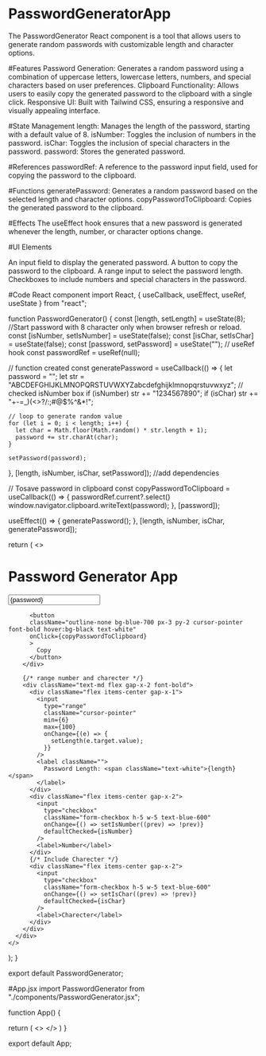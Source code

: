 # PasswordGeneratorApp
The PasswordGenerator React component is a tool that allows users to generate random passwords with customizable length and character options.

#Features
Password Generation: Generates a random password using a combination of uppercase letters, lowercase letters, numbers, and special characters based on user preferences.
Clipboard Functionality: Allows users to easily copy the generated password to the clipboard with a single click.
Responsive UI: Built with Tailwind CSS, ensuring a responsive and visually appealing interface.

#State Management
length: Manages the length of the password, starting with a default value of 8.
isNumber: Toggles the inclusion of numbers in the password.
isChar: Toggles the inclusion of special characters in the password.
password: Stores the generated password.

#References
passwordRef: A reference to the password input field, used for copying the password to the clipboard.

#Functions
generatePassword: Generates a random password based on the selected length and character options.
copyPasswordToClipboard: Copies the generated password to the clipboard.

#Effects
The useEffect hook ensures that a new password is generated whenever the length, number, or character options change.

#UI Elements

An input field to display the generated password.
A button to copy the password to the clipboard.
A range input to select the password length.
Checkboxes to include numbers and special characters in the password.

#Code React component
import React, { useCallback, useEffect, useRef, useState } from "react";

function PasswordGenerator() {
  const [length, setLength] = useState(8); //Start password with 8 character only when browser refresh or reload.
  const [isNumber, setIsNumber] = useState(false);
  const [isChar, setIsChar] = useState(false);
  const [password, setPassword] = useState("");
  // useRef hook
  const passwordRef = useRef(null);

  // function created
  const generatePassword = useCallback(() => {
    let password = "";
    let str = "ABCDEFGHIJKLMNOPQRSTUVWXYZabcdefghijklmnopqrstuvwxyz";
    // checked isNumber box
    if (isNumber) str += "1234567890";
    if (isChar) str += "+-=_)(<>?/:;#@$%^&*!";

    // loop to generate random value
    for (let i = 0; i < length; i++) {
      let char = Math.floor(Math.random() * str.length + 1);
      password += str.charAt(char);
    }

    setPassword(password);
  }, [length, isNumber, isChar, setPassword]); //add dependencies

  // Tosave password in clipboard
  const copyPasswordToClipboard = useCallback(() => {
    passwordRef.current?.select()
    window.navigator.clipboard.writeText(password);
  }, [password]);

  useEffect(() => {
    generatePassword();
  }, [length, isNumber, isChar, generatePassword]);

  return (
    <>
      <div className="w-full max-w-xl h-40 mx-auto shadow-md rounded-lg px-4 m-8 text-black bg-gray-400">
        <h1 className="text-3xl text-center font-bold py-2">
          Password Generator App
        </h1>
        <div className="flex shadow-xl rounded-lg overflow-hidden mb-4">
          <input
            type="text"
            value={password}
            ref={passwordRef}
            className="outline-none w-full px-4 py-2 font-bold"
            placeholder="Password"
            readOnly
          />

          <button
          className="outline-none bg-blue-700 px-3 py-2 cursor-pointer font-bold hover:bg-black text-white"
          onClick={copyPasswordToClipboard}
          >
            Copy
          </button>
        </div>

        {/* range number and charecter */}
        <div className="text-md flex gap-x-2 font-bold">
          <div className="flex items-center gap-x-1">
            <input
              type="range"
              className="cursor-pointer"
              min={6}
              max={100}
              onChange={(e) => {
                setLength(e.target.value);
              }}
            />
            <label className="">
              Password Length: <span className="text-white">{length}</span>
            </label>
          </div>
          <div className="flex items-center gap-x-2">
            <input
              type="checkbox"
              className="form-checkbox h-5 w-5 text-blue-600"
              onChange={() => setIsNumber((prev) => !prev)}
              defaultChecked={isNumber}
            />
            <label>Number</label>
          </div>
          {/* Include Charecter */}
          <div className="flex items-center gap-x-2">
            <input
              type="checkbox"
              className="form-checkbox h-5 w-5 text-blue-600"
              onChange={() => setIsChar((prev) => !prev)}
              defaultChecked={isChar}
            />
            <label>Charecter</label>
          </div>
        </div>
      </div>
    </>
  );
}

export default PasswordGenerator;

#App.jsx
import PasswordGenerator from "./components/PasswordGenerator.jsx";

function App() {

  return (
   <>
    <PasswordGenerator />
   </>
  )
}

export default App;

